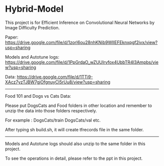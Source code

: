 # Hybrid-Model

This project is for Efficient Inference on Convolutional Neural Networks by Image Difficulty Prediction.

Paper: https://drive.google.com/file/d/1zorl6ou28nhKNib9WIIEFEknxpgf2ivx/view?usp=sharing

Models and Autotune logs: https://drive.google.com/file/d/1PpGrdaO_wZUUIrvfox4UbbTR4l3Ampbs/view?usp=sharing

Data: https://drive.google.com/file/d/1TTi9-XAcz7yzTJBW7gjOfgnuyCI5rUu8/view?usp=sharing

----------------------------------------------------------------

Food 101 and Dogs vs Cats Data: 

Please put DogsCats and Food folders in other location and remember to unzip the data into those folders respectively.

For example : DogsCats/train DogsCats/val etc.

After typing sh build.sh, it will create tfrecords file in the same folder.

----------------------------------------------------------------

Models and Autotune logs should also unzip to the same folder in this project.

To see the operations in detail, please refer to the ppt in this project.
